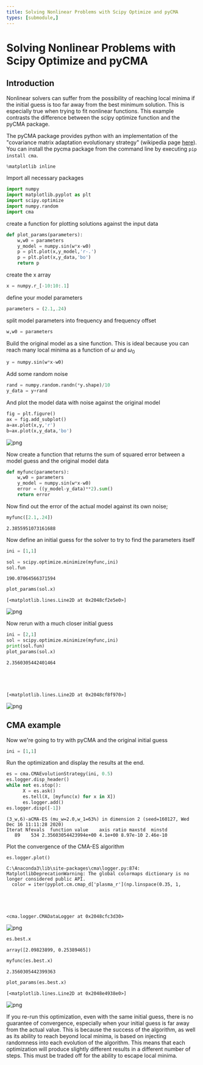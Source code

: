 ```yaml
---
title: Solving Nonlinear Problems with Scipy Optimize and pyCMA
types: [submodule,] 
---
```


# Solving Nonlinear Problems with Scipy Optimize and pyCMA

## Introduction

Nonlinear solvers can suffer from the possibility of reaching local minima if the initial guess is too far away from the best minimum solution.  This is especially true when trying to fit nonlinear functions.  This example contrasts the difference between the scipy optimize function and the pyCMA package.

The pyCMA package provides python with an implementation of the "covariance matrix adaptation evolutionary strategy" (wikipedia page [here](https://en.wikipedia.org/wiki/CMA-ES)).  You can install the pycma package from the command line by executing ```pip install cma```.


```python
%matplotlib inline
```

Import all necessary packages


```python
import numpy
import matplotlib.pyplot as plt
import scipy.optimize
import numpy.random
import cma
```

create a function for plotting solutions against the input data


```python
def plot_params(parameters):
    w,w0 = parameters
    y_model = numpy.sin(w*x-w0)
    p = plt.plot(x,y_model,'r-.')
    p = plt.plot(x,y_data,'bo')
    return p
```

create the x array


```python
x = numpy.r_[-10:10:.1]
```

define your model parameters


```python
parameters = (2.1,.24)
```

split model parameters into frequency and frequency offset


```python
w,w0 = parameters
```

Build the original model as a sine function.  This is ideal because you can reach many local minima as a function of $\omega$ and $\omega_0$


```python
y = numpy.sin(w*x-w0)
```

Add some random noise


```python
rand = numpy.random.randn(*y.shape)/10
y_data = y+rand
```

And plot the model data with noise against the original model


```python
fig = plt.figure()
ax = fig.add_subplot()
a=ax.plot(x,y,'r')
b=ax.plot(x,y_data,'bo')

```


    
![png](output_17_0.png)
    


Now create a function that returns the sum of squared error between a model guess and the original model data


```python
def myfunc(parameters):
    w,w0 = parameters
    y_model = numpy.sin(w*x-w0)
    error = ((y_model-y_data)**2).sum()
    return error
```

Now find out the error of the actual model against its own noise;


```python
myfunc([2.1,.24])
```




    2.3855951073161688



Now define an initial guess for the solver to try to find the parameters itself


```python
ini = [1,1]
```


```python
sol = scipy.optimize.minimize(myfunc,ini)
sol.fun
```




    190.07064566371594




```python
plot_params(sol.x)
```




    [<matplotlib.lines.Line2D at 0x2048cf2e5e0>]




    
![png](output_25_1.png)
    


Now rerun with a much closer initial guess


```python
ini = [2,1]
sol = scipy.optimize.minimize(myfunc,ini)
print(sol.fun)
plot_params(sol.x)
```

    2.3560305442401464
    




    [<matplotlib.lines.Line2D at 0x2048cf8f970>]




    
![png](output_27_2.png)
    


## CMA example

Now we're going to try with pyCMA and the original initial guess


```python
ini = [1,1]
```

Run the optimization and display the results at the end.


```python
es = cma.CMAEvolutionStrategy(ini, 0.5)
es.logger.disp_header()
while not es.stop():
      X = es.ask()
      es.tell(X, [myfunc(x) for x in X])
      es.logger.add()
es.logger.disp([-1])
```

    (3_w,6)-aCMA-ES (mu_w=2.0,w_1=63%) in dimension 2 (seed=160127, Wed Dec 16 11:11:28 2020)
    Iterat Nfevals  function value    axis ratio maxstd  minstd
       89    534 2.35603054423994e+00 4.1e+00 8.97e-10 2.46e-10
    

Plot the convergence of the CMA-ES algorithm


```python
es.logger.plot()
```

    C:\Anaconda3\lib\site-packages\cma\logger.py:874: MatplotlibDeprecationWarning: The global colormaps dictionary is no longer considered public API.
      color = iter(pyplot.cm.cmap_d['plasma_r'](np.linspace(0.35, 1,
    




    <cma.logger.CMADataLogger at 0x2048cfc3d30>




    
![png](output_33_2.png)
    



```python
es.best.x
```




    array([2.09823899, 0.25389465])




```python
myfunc(es.best.x)
```




    2.3560305442399363




```python
plot_params(es.best.x)
```




    [<matplotlib.lines.Line2D at 0x2048e4938e0>]




    
![png](output_36_1.png)
    


If you re-run this optimization, even with the same initial guess, there is no guarantee of convergence, especially when your initial guess is far away from the actual value.  This is because the success of the algorithm, as well as its ability to reach beyond local minima, is based on injecting randomness into each evolution of the algorithm.  This means that each optimization will produce slightly different results in a different number of steps.  This must be traded off for the ability to escape local minima.

